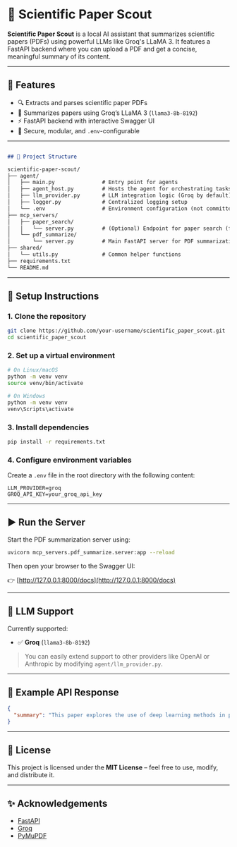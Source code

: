 
# 🧠 Scientific Paper Scout

**Scientific Paper Scout** is a local AI assistant that summarizes scientific papers (PDFs) using powerful LLMs like Groq's LLaMA 3. It features a FastAPI backend where you can upload a PDF and get a concise, meaningful summary of its content.

---

## 🚀 Features

- 🔍 Extracts and parses scientific paper PDFs
- 🧠 Summarizes papers using Groq’s LLaMA 3 (`llama3-8b-8192`)
- ⚡ FastAPI backend with interactive Swagger UI
- 🔐 Secure, modular, and `.env`-configurable

---
```markdown

## 📁 Project Structure

scientific-paper-scout/
├── agent/
│   ├── main.py               # Entry point for agents
│   ├── agent_host.py         # Hosts the agent for orchestrating tasks
│   ├── llm_provider.py       # LLM integration logic (Groq by default)
│   ├── logger.py             # Centralized logging setup
│   └── .env                  # Environment configuration (not committed)
├── mcp_servers/
│   ├── paper_search/
│   │   └── server.py         # (Optional) Endpoint for paper search (future scope)
│   └── pdf_summarize/
│       └── server.py         # Main FastAPI server for PDF summarization
├── shared/
│   └── utils.py              # Common helper functions
├── requirements.txt
└── README.md
```

---

## 🔧 Setup Instructions

### 1. Clone the repository

```bash
git clone https://github.com/your-username/scientific_paper_scout.git
cd scientific_paper_scout
```

### 2. Set up a virtual environment

```bash
# On Linux/macOS
python -m venv venv
source venv/bin/activate

# On Windows
python -m venv venv
venv\Scripts\activate
```

### 3. Install dependencies

```bash
pip install -r requirements.txt
```

### 4. Configure environment variables

Create a `.env` file in the root directory with the following content:

```env
LLM_PROVIDER=groq
GROQ_API_KEY=your_groq_api_key
```

---

## ▶️ Run the Server

Start the PDF summarization server using:

```bash
uvicorn mcp_servers.pdf_summarize.server:app --reload
```

Then open your browser to the Swagger UI:

👉 [http://127.0.0.1:8000/docs](http://127.0.0.1:8000/docs)

---

## 🧠 LLM Support

Currently supported:

* ✅ **Groq** (`llama3-8b-8192`)

> You can easily extend support to other providers like OpenAI or Anthropic by modifying `agent/llm_provider.py`.

---

## 📝 Example API Response

```json
{
  "summary": "This paper explores the use of deep learning methods in protein structure prediction..."
}
```

---

## 📜 License

This project is licensed under the **MIT License** – feel free to use, modify, and distribute it.

---

## ✨ Acknowledgements

* [FastAPI](https://fastapi.tiangolo.com/)
* [Groq](https://groq.com/)
* [PyMuPDF](https://pymupdf.readthedocs.io/)
```

